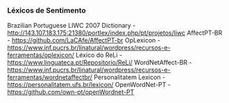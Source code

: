 ### Léxicos de Sentimento

Brazilian Portuguese LIWC 2007 Dictionary - http://143.107.183.175:21380/portlex/index.php/pt/projetos/liwc
AffectPT-BR - https://github.com/LaCAfe/AffectPT-br
OpLexicon - https://www.inf.pucrs.br/linatural/wordpress/recursos-e-ferramentas/oplexicon/
Léxico do ReLi - https://www.linguateca.pt/Repositorio/ReLi/
WordNetAffect-BR - https://www.inf.pucrs.br/linatural/wordpress/recursos-e-ferramentas/wordnetaffectbr/
Personalitatem Lexicon - https://personalitatem.ufs.br/lexicon/
OpenWordNet-PT - https://github.com/own-pt/openWordnet-PT

<!--
**brasileiras-pln/brasileiras-pln** is a ✨ _special_ ✨ repository because its `README.md` (this file) appears on your GitHub profile.

Here are some ideas to get you started:

- 🔭 I’m currently working on ...
- 🌱 I’m currently learning ...
- 👯 I’m looking to collaborate on ...
- 🤔 I’m looking for help with ...
- 💬 Ask me about ...
- 📫 How to reach me: ...
- 😄 Pronouns: ...
- ⚡ Fun fact: ...
-->
